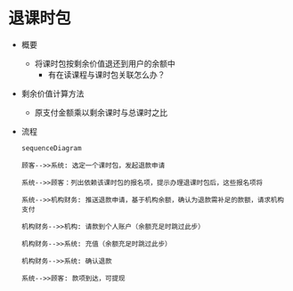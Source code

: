 # 退课时包

* 概要
	* 将课时包按剩余价值退还到用户的余额中
		* 有在读课程与课时包关联怎么办？

* 剩余价值计算方法
	* 原支付金额乘以剩余课时与总课时之比

* 流程
	```mermaid
	sequenceDiagram

	顾客-->>系统: 选定一个课时包，发起退款申请

	系统-->>顾客：列出依赖该课时包的报名项，提示办理退课时包后，这些报名项将

	系统-->>机构财务: 推送退款申请，基于机构余额，确认为退款需补足的款额，请求机构支付

	机构财务-->>机构: 请款到个人账户（余额充足时跳过此步）
	
	机构财务-->>系统: 充值（余额充足时跳过此步）
	
	机构财务-->>系统: 确认退款

	系统-->>顾客: 款项到达，可提现
	```
<!--stackedit_data:
eyJoaXN0b3J5IjpbLTczMjE2MTgxMyw4MzI1NjU2NjMsLTEyMD
A1NTAwNzYsLTgzOTI1NDA3NiwtMTgyMTQ1NzcyOCwtMTAzNDI2
MTAwNCw3Mzc1NzIzMTddfQ==
-->